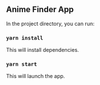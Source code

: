 ## Anime Finder App

In the project directory, you can run:

### `yarn install`

This will install dependencies.

### `yarn start`

This will launch the app.
